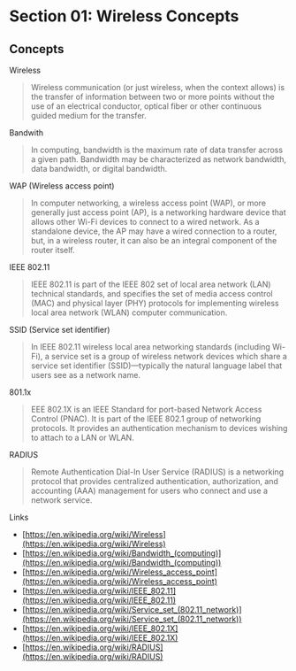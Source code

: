 # Section 01: Wireless Concepts

## Concepts
Wireless
> Wireless communication (or just wireless, when the context allows) is the transfer of information between two or more points without the use of an electrical conductor, optical fiber or other continuous guided medium for the transfer.

Bandwith
> In computing, bandwidth is the maximum rate of data transfer across a given path.
> Bandwidth may be characterized as network bandwidth, data bandwidth, or digital bandwidth.

WAP (Wireless access point)
> In computer networking, a wireless access point (WAP), or more generally just access point (AP), is a networking hardware device that allows other Wi-Fi devices to connect to a wired network.
> As a standalone device, the AP may have a wired connection to a router, but, in a wireless router, it can also be an integral component of the router itself.

IEEE 802.11
> IEEE 802.11 is part of the IEEE 802 set of local area network (LAN) technical standards, and specifies the set of media access control (MAC) and physical layer (PHY) protocols for implementing wireless local area network (WLAN) computer communication.

SSID (Service set identifier)
> In IEEE 802.11 wireless local area networking standards (including Wi-Fi), a service set is a group of wireless network devices which share a service set identifier (SSID)—typically the natural language label that users see as a network name.

801.1x
> EEE 802.1X is an IEEE Standard for port-based Network Access Control (PNAC).
> It is part of the IEEE 802.1 group of networking protocols.
> It provides an authentication mechanism to devices wishing to attach to a LAN or WLAN.

RADIUS
> Remote Authentication Dial-In User Service (RADIUS) is a networking protocol that provides centralized authentication, authorization, and accounting (AAA) management for users who connect and use a network service.

Links
- [https://en.wikipedia.org/wiki/Wireless](https://en.wikipedia.org/wiki/Wireless)
- [https://en.wikipedia.org/wiki/Bandwidth_(computing)](https://en.wikipedia.org/wiki/Bandwidth_(computing))
- [https://en.wikipedia.org/wiki/Wireless_access_point](https://en.wikipedia.org/wiki/Wireless_access_point)
- [https://en.wikipedia.org/wiki/IEEE_802.11](https://en.wikipedia.org/wiki/IEEE_802.11)
- [https://en.wikipedia.org/wiki/Service_set_(802.11_network)](https://en.wikipedia.org/wiki/Service_set_(802.11_network))
- [https://en.wikipedia.org/wiki/IEEE_802.1X](https://en.wikipedia.org/wiki/IEEE_802.1X)
- [https://en.wikipedia.org/wiki/RADIUS](https://en.wikipedia.org/wiki/RADIUS)
